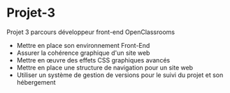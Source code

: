 # Projet-3
Projet 3 parcours développeur front-end OpenClassrooms

- Mettre en place son environnement Front-End
- Assurer la cohérence graphique d'un site web
- Mettre en œuvre des effets CSS graphiques avancés
- Mettre en place une structure de navigation pour un site web
- Utiliser un système de gestion de versions pour le suivi du projet et son hébergement
